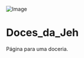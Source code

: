 ![Image](https://github.com/martageraldo/Doces_da_Jeh/blob/main/cel.png?raw=true)


# Doces_da_Jeh
Página para uma doceria.

